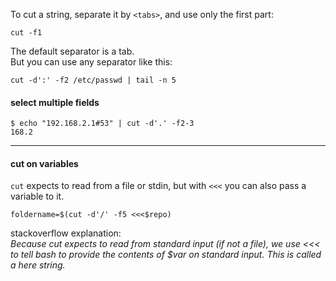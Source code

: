 To cut a string, separate it by `<tabs>`, and use only the first part:
```
cut -f1
```

The default separator is a tab.\
But you can use any separator like this:
```
cut -d':' -f2 /etc/passwd | tail -n 5
```

#### select multiple fields

```
$ echo "192.168.2.1#53" | cut -d'.' -f2-3
168.2
```

---

#### cut on variables

`cut` expects to read from a file or stdin, but with `<<<` you can also pass a variable to it.
```
foldername=$(cut -d'/' -f5 <<<$repo)
```
stackoverflow explanation:\
*Because cut expects to read from standard input (if not a file),*
*we use <<< to tell bash to provide the contents of $var on standard input. This is called a here string.*
